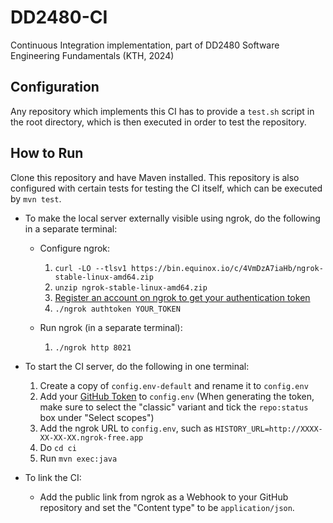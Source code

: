 # DD2480-CI

Continuous Integration implementation, part of DD2480 Software Engineering Fundamentals (KTH, 2024)

## Configuration

Any repository which implements this CI has to provide a `test.sh` script in the root directory, which is then executed in order to test the repository.

## How to Run

Clone this repository and have Maven installed. This repository is also configured with certain tests for testing the CI itself, which can be executed by `mvn test`.

- To make the local server externally visible using ngrok, do the following in a separate terminal:

  - Configure ngrok:

    1. `curl -LO --tlsv1 https://bin.equinox.io/c/4VmDzA7iaHb/ngrok-stable-linux-amd64.zip`
    2. `unzip ngrok-stable-linux-amd64.zip`
    3. [Register an account on ngrok to get your authentication token](https://dashboard.ngrok.com/get-started/your-authtoken)
    4. `./ngrok authtoken YOUR_TOKEN`

  - Run ngrok (in a separate terminal):

    1. `./ngrok http 8021`

- To start the CI server, do the following in one terminal:

  1. Create a copy of `config.env-default` and rename it to `config.env`
  2. Add your [GitHub Token](https://github.com/settings/tokens) to `config.env` (When generating the token, make sure to select the "classic" variant and tick the `repo:status` box under "Select scopes")
  3. Add the ngrok URL to `config.env`, such as `HISTORY_URL=http://XXXX-XX-XX-XX.ngrok-free.app`
  4. Do `cd ci`
  5. Run `mvn exec:java`

- To link the CI:

  - Add the public link from ngrok as a Webhook to your GitHub repository and set the "Content type" to be `application/json`.
